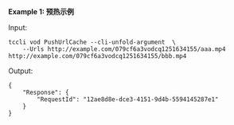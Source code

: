 **Example 1: 预热示例**



Input: 

```
tccli vod PushUrlCache --cli-unfold-argument  \
    --Urls http://example.com/079cf6a3vodcq1251634155/aaa.mp4 http://example.com/079cf6a3vodcq1251634155/bbb.mp4
```

Output: 
```
{
    "Response": {
        "RequestId": "12ae8d8e-dce3-4151-9d4b-5594145287e1"
    }
}
```

